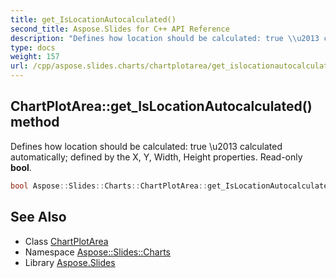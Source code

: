 ```yaml
---
title: get_IsLocationAutocalculated()
second_title: Aspose.Slides for C++ API Reference
description: "Defines how location should be calculated: true \\u2013 calculated automatically; defined by the X, Y, Width, Height properties. Read-only bool."
type: docs
weight: 157
url: /cpp/aspose.slides.charts/chartplotarea/get_islocationautocalculated/
---
```

## ChartPlotArea::get_IsLocationAutocalculated() method


Defines how location should be calculated: true \\u2013 calculated automatically; defined by the X, Y, Width, Height properties. Read-only **bool**.

```cpp
bool Aspose::Slides::Charts::ChartPlotArea::get_IsLocationAutocalculated()
```

## See Also

* Class [ChartPlotArea](./)
* Namespace [Aspose::Slides::Charts](../)
* Library [Aspose.Slides](../../)
